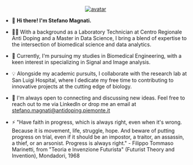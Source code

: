 <center>

[![avatar](https://github.com/SMagnati/SMagnati/assets/132743124/228a24bc-7ee1-46d2-9c94-880ada108a20)](https://octodex.github.com/labtocat/)

</center>


- 👋 __Hi there! I'm Stefano Magnati.__
- 👨‍🔬 With a background as a Laboratory Technician at Centro Regionale Anti Doping and a Master in Data Science, I bring a blend of expertise to the intersection of biomedical science and data analytics.
- 🧠 Currently, I'm pursuing my studies in Biomedical Engineering, with a keen interest in specializing in Signal and Image analysis.
- 💡 Alongside my academic pursuits, I collaborate with the research lab at San Luigi Hospital, where I dedicate my free time to contributing to innovative projects at the cutting edge of biology.
- 💬 I'm always open to connecting and discussing new ideas. Feel free to reach out to me via LinkedIn or drop me an email at stefano.magnati@antidoping.piemonte.it

- ⚡ "Have faith in progress, which is always right, even when it's wrong. Because it is movement, life, struggle, hope. And beware of putting progress on trial, even if it should be an impostor, a traitor, an assassin, a thief, or an arsonist. Progress is always right." - Filippo Tommaso Marinetti, from "Teoria e Invenzione Futurista" (Futurist Theory and Invention), Mondadori, 1968



<!---
SMagnati/SMagnati is a ✨ special ✨ repository because its `README.md` (this file) appears on your GitHub profile.
You can click the Preview link to take a look at your changes.
--->
